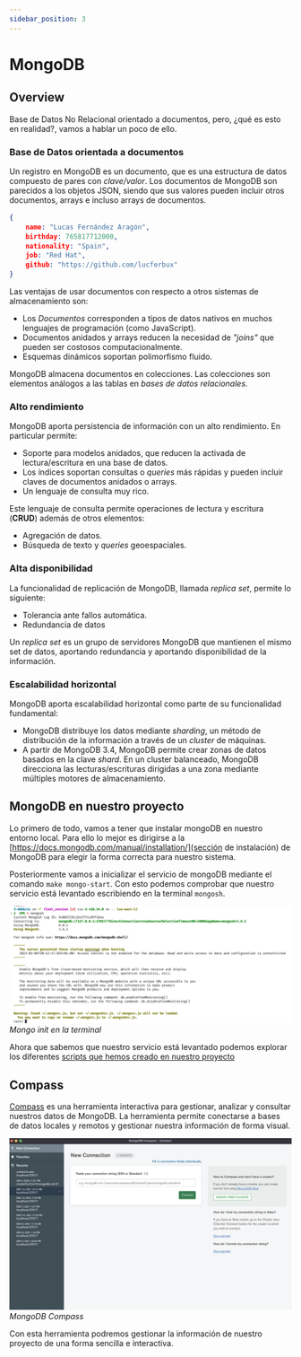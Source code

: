 ```yaml
---
sidebar_position: 3
---
```


# MongoDB

## Overview

Base de Datos No Relacional orientado a documentos, pero, ¿qué es esto en realidad?, vamos a hablar un poco de ello.

### Base de Datos orientada a documentos

Un registro en MongoDB es un documento, que es una estructura de datos compuesto de pares con *clave/valor*. Los documentos de MongoDB son parecidos a los objetos JSON, siendo que sus valores pueden incluir otros documentos, arrays e incluso arrays de documentos.

```JSON
{
    name: "Lucas Fernández Aragón",
    birthday: 765817712000,
    nationality: "Spain",
    job: "Red Hat",
    github: "https://github.com/lucferbux"
}
```

Las ventajas de usar documentos con respecto a otros sistemas de almacenamiento son:

* Los *Documentos* corresponden a tipos de datos nativos en muchos lenguajes de programación (como JavaScript).
* Documentos anidados y arrays reducen la necesidad de *"joins"* que pueden ser costosos computacionalmente.
* Esquemas dinámicos soportan polimorfismo fluido.

MongoDB almacena documentos en colecciones. Las colecciones son elementos análogos a las tablas en *bases de datos relacionales*.

### Alto rendimiento

MongoDB aporta persistencia de información con un alto rendimiento. En particular permite:

* Soporte para modelos anidados, que reducen la activada de lectura/escritura en una base de datos.
* Los índices soportan consultas o *queries* más rápidas y pueden incluir claves de documentos anidados o arrays.
* Un lenguaje de consulta muy rico.

Este lenguaje de consulta permite operaciones de lectura y escritura (**CRUD**) además de otros elementos:

* Agregación de datos.
* Búsqueda de texto y *queries* geoespaciales.

### Alta disponibilidad

La funcionalidad de replicación de MongoDB, llamada *replica set*, permite lo siguiente:

* Tolerancia ante fallos automática.
* Redundancia de datos

Un *replica set* es un grupo de servidores MongoDB que mantienen el mismo set de datos, aportando redundancia y aportando disponibilidad de la información.

### Escalabilidad horizontal

MongoDB aporta escalabilidad horizontal como parte de su funcionalidad fundamental:

* MongoDB distribuye los datos mediante *sharding*, un método de distribución de la información a través de un *cluster* de máquinas.
* A partir de MongoDB 3.4, MongoDB permite crear zonas de datos basados en la clave *shard*. En un cluster balanceado, MongoDB direcciona las lecturas/escrituras dirigidas a una zona mediante múltiples motores de almacenamiento.


## MongoDB en nuestro proyecto

Lo primero de todo, vamos a tener que instalar mongoDB en nuestro entorno local. Para ello lo mejor es dirigirse a la [https://docs.mongodb.com/manual/installation/](sección de instalación) de MongoDB para elegir la forma correcta para nuestro sistema.

Posteriormente vamos a inicializar el servicio de mongoDB mediante el comando `make mongo-start`. Con esto podemos comprobar que nuestro servicio está levantado escribiendo en la terminal `mongosh`.

![Mongo init](../../static/img/tutorial/bbdd/mongo-init.png)
*Mongo init en la terminal*

Ahora que sabemos que nuestro servicio está levantado podemos explorar los diferentes [scripts que hemos creado en nuestro proyecto](./scripts)

## Compass

[Compass](https://www.mongodb.com/products/compass) es una herramienta interactiva para gestionar, analizar y consultar nuestros datos de MongoDB. La herramienta permite conectarse a bases de datos locales y remotos y gestionar nuestra información de forma visual.

![MongoDB Compass](../../static/img/tutorial/bbdd/mongodb-compass-login.png)
*MongoDB Compass*

Con esta herramienta podremos gestionar la información de nuestro proyecto de una forma sencilla e interactiva.
